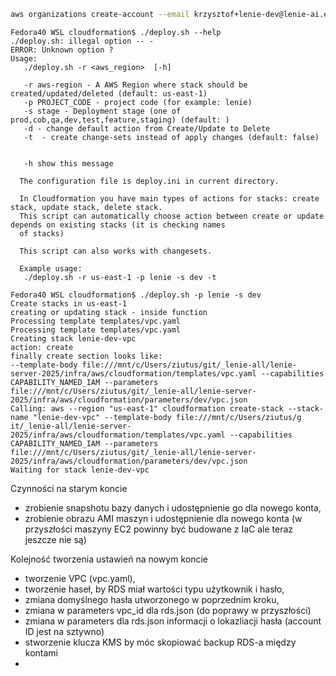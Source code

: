 ```bash
aws organizations create-account --email krzysztof+lenie-dev@lenie-ai.eu --account-name lenie_ai_dev
```
```text
Fedora40 WSL cloudformation$ ./deploy.sh --help
./deploy.sh: illegal option -- -
ERROR: Unknown option ?
Usage:
   ./deploy.sh -r <aws_region>  [-h]

   -r aws-region - A AWS Region where stack should be created/updated/deleted (default: us-east-1)
   -p PROJECT_CODE - project code (for example: lenie)
   -s stage - Deployment stage (one of prod,cob,qa,dev,test,feature,staging) (default: )
   -d - change default action from Create/Update to Delete
   -t  - create change-sets instead of apply changes (default: false)


   -h show this message

  The configuration file is deploy.ini in current directory.

  In Cloudformation you have main types of actions for stacks: create stack, update stack, delete stack.
  This script can automatically choose action between create or update depends on existing stacks (it is checking names
  of stacks)

  This script can also works with changesets.

  Example usage:
   ./deploy.sh -r us-east-1 -p lenie -s dev -t

```

```text
Fedora40 WSL cloudformation$ ./deploy.sh -p lenie -s dev
Create stacks in us-east-1
creating or updating stack - inside function
Processing template templates/vpc.yaml
Processing template templates/vpc.yaml
Creating stack lenie-dev-vpc
action: create
finally create section looks like:
--template-body file:///mnt/c/Users/ziutus/git/_lenie-all/lenie-server-2025/infra/aws/cloudformation/templates/vpc.yaml --capabilities 
CAPABILITY_NAMED_IAM --parameters file:///mnt/c/Users/ziutus/git/_lenie-all/lenie-server-2025/infra/aws/cloudformation/parameters/dev/vpc.json
Calling: aws --region "us-east-1" cloudformation create-stack --stack-name "lenie-dev-vpc" --template-body file:///mnt/c/Users/ziutus/g
it/_lenie-all/lenie-server-2025/infra/aws/cloudformation/templates/vpc.yaml --capabilities CAPABILITY_NAMED_IAM --parameters file:///mnt/c/Users/ziutus/git/_lenie-all/lenie-server-2025/infra/aws/cloudformation/parameters/dev/vpc.json
Waiting for stack lenie-dev-vpc

```

Czynności na starym koncie
* zrobienie snapshotu bazy danych i udostępnienie go dla nowego konta,
* zrobienie obrazu AMI maszyn i udostępnienie dla nowego konta (w przyszłości maszyny EC2 powinny być budowane z IaC ale teraz jeszcze nie są)

Kolejność tworzenia ustawień na nowym koncie

* tworzenie VPC (vpc.yaml),
* tworzenie haseł, by RDS miał wartości typu użytkownik i hasło,
* zmiana domyślnego hasła utworzonego w poprzednim kroku,
* zmiana w parameters vpc_id dla rds.json (do poprawy w przyszłości)
* zmiana w parameters dla rds.json informacji o lokazliacji hasła (account ID jest na sztywno)
* stworzenie klucza KMS by móc skopiować backup RDS-a między kontami
* 
